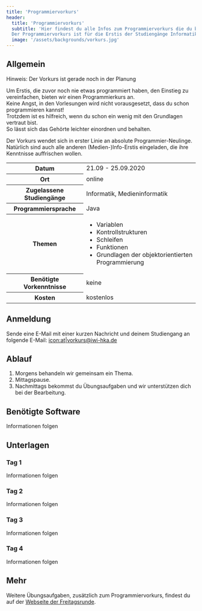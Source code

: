 ```yaml
---
title: 'Programmiervorkurs'
header:
  title: 'Programmiervorkurs'
  subtitle: 'Hier findest du alle Infos zum Programmiervorkurs die du brauchst.
  Der Programmiervorkurs ist für die Erstis der Studiengänge Informatik und Medieninformatik gedacht.'
  image: '/assets/backgrounds/vorkurs.jpg'
---
```

## Allgemein
Hinweis:
Der Vorkurs ist gerade noch in der Planung<br />

Um Erstis, die zuvor noch nie etwas programmiert haben, den Einstieg zu vereinfachen, bieten wir einen Programmierkurs an.<br />
Keine Angst, in den Vorlesungen wird nicht vorausgesetzt, dass du schon programmieren kannst!<br />
Trotzdem ist es hilfreich, wenn du schon ein wenig mit den Grundlagen vertraut bist.<br />
So lässt sich das Gehörte leichter einordnen und behalten.

Der Vorkurs wendet sich in erster Linie an absolute Programmier-Neulinge.<br />
Natürlich sind auch alle anderen (Medien-)Info-Erstis eingeladen, die ihre Kenntnisse auffrischen wollen.

<table class="table-vertical">
    <tr>
        <th>Datum</th>
        <td>21.09 - 25.09.2020</td>
    </tr>
    <tr>
        <th>Ort</th>
        <td>online</td>
    </tr>
    <tr>
        <th>Zugelassene Studiengänge</th>
        <td>Informatik, Medieninformatik</td>
    </tr>
    <tr>
        <th>Programmiersprache</th>
        <td>Java</td>
    </tr>
    <tr>
        <th>Themen</th>
        <td>
            <ul>
                <li>Variablen</li>
                <li>Kontrollstrukturen</li>
                <li>Schleifen</li>
                <li>Funktionen</li>
                <li>Grundlagen der objektorientierten Programmierung</li>
            </ul>
        </td>
    </tr>
    <tr>
        <th>Benötigte Vorkenntnisse</th>
        <td>keine</td>
    </tr>
    <tr>
        <th>Kosten</th>
        <td>kostenlos</td>
    </tr>
</table>

## Anmeldung
Sende eine E-Mail mit einer kurzen Nachricht und deinem Studiengang an folgende E-Mail:
[icon:at|vorkurs@iwi-hka.de](vorkurs@iwi-hka.de)
## Ablauf
1. Morgens behandeln wir gemeinsam ein Thema.
2. Mittagspause.
3. Nachmittags bekommst du Übungsaufgaben und wir unterstützen dich bei der Bearbeitung.

## Benötigte Software
Informationen folgen

## Unterlagen
### Tag 1
Informationen folgen

### Tag 2
Informationen folgen

### Tag 3
Informationen folgen

### Tag 4
Informationen folgen

## Mehr
Weitere Übungsaufgaben, zusätzlich zum Programmiervorkurs, findest du auf der [Webseite der Freitagsrunde](https://wiki.freitagsrunde.org/Javakurs/%C3%9Cbungsaufgaben).

